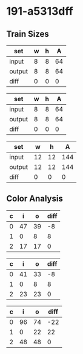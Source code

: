 # 191-a5313dff
## Train Sizes

|set|w|h|A|
|---|---|---|---|
|input|8|8|64|
|output|8|8|64|
|diff|0|0|0|


|set|w|h|A|
|---|---|---|---|
|input|8|8|64|
|output|8|8|64|
|diff|0|0|0|


|set|w|h|A|
|---|---|---|---|
|input|12|12|144|
|output|12|12|144|
|diff|0|0|0|


## Color Analysis

|c|i|o|diff|
|---|---|---|---|
|0|47|39|-8|
|1|0|8|8|
|2|17|17|0|


|c|i|o|diff|
|---|---|---|---|
|0|41|33|-8|
|1|0|8|8|
|2|23|23|0|


|c|i|o|diff|
|---|---|---|---|
|0|96|74|-22|
|1|0|22|22|
|2|48|48|0|

